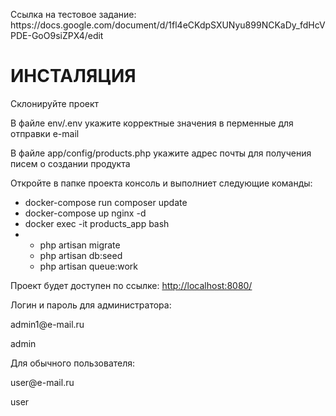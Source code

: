 <p>Ссылка на тестовое задание: https://docs.google.com/document/d/1fl4eCKdpSXUNyu899NCKaDy_fdHcVPDE-GoO9siZPX4/edit</p>

# ИНСТАЛЯЦИЯ
<p>Склонируйте проект</p>
<p>В файле env/.env укажите корректные значения в перменные для отправки e-mail</p>
<p>В файле app/config/products.php укажите адрес почты для получения писем о создании продукта</p>
<p>Откройте в папке проекта консоль и выполниет следующие команды:</p>
<ul>
  <li>docker-compose run composer update</li>
  <li>docker-compose up nginx -d</li>
  <li>docker exec -it products_app bash</li>
  <li>
      <ul>
        <li>php artisan migrate</li>
        <li>php artisan db:seed</li>
        <li>php artisan queue:work</li>
      </ul>
  </li>
</ul>

<p>Проект будет доступен по ссылке: <a href="http://localhost:8080/">http://localhost:8080/</a>
<p>Логин и пароль для администратора:</p>
<p>admin1@e-mail.ru
<p>admin</p>

<p>Для обычного пользователя:</p>
<p>user@e-mail.ru</p>
<p>user</p>

